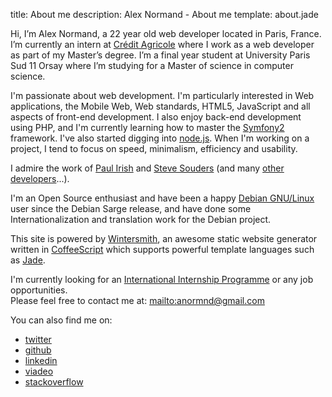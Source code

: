 title: About me
description: Alex Normand - About me
template: about.jade

Hi, I’m Alex Normand, a 22 year old web developer located in Paris, France.
I’m currently an intern at [Crédit&nbsp;Agricole](http://www.credit-agricole.com/en)
where I work as a web developer as part of my Master’s degree. I’m a final year
student at University Paris Sud 11 Orsay where I’m studying for a Master of
science in computer science.

I'm passionate about web development. I'm particularly interested in
Web applications, the Mobile Web, Web standards, HTML5, JavaScript and all aspects of front-end development. I also enjoy 
back-end development using PHP, and I'm currently learning how to master the
[Symfony2](http://symfony.com/) framework. I've also started digging into [node.js](http://nodejs.org).
When I'm working on a project, I tend to focus on speed, minimalism, 
efficiency and usability.


I admire the work of [Paul Irish](http://paulirish.com/) and
[Steve Souders](http://stevesouders.com) (and many
[other developers](http://twitter.com/#!/normand_alex/following)...).

I'm an Open Source enthusiast and have been a happy [Debian GNU/Linux](http://www.debian.org/) 
user since the Debian Sarge release, and have done some Internationalization and translation work for the Debian project.


This site is powered by [Wintersmith](http://jnordberg.github.com/wintersmith/), an awesome static
website generator written in [CoffeeScript](http://coffeescript.org/) which supports powerful  template languages
such as [Jade](http://jade-lang.com/).

<!---
read more about how I created this site [here](link).
-->


I'm currently looking for an [International Internship Programme](http://www.civiweb.com/international/EN/default.html)
or any job opportunities. <br/> Please feel free to contact me at: <mailto:anormnd@gmail.com>


You can also find me on:

   * [twitter](http://twitter.com/normand_alex)
   * [github](https://github.com/alexnormand)
   * [linkedin](http://www.linkedin.com/pub/alex-normand/41/244/197)
   * [viadeo](http://www.viadeo.com/profile/0021kc9dbr46t4xr)
   * [stackoverflow](http://careers.stackoverflow.com/alexnormand)


